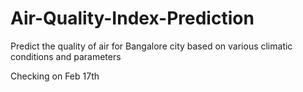 # Air-Quality-Index-Prediction
Predict the quality of air for Bangalore city based on various climatic conditions and parameters

Checking on Feb 17th
